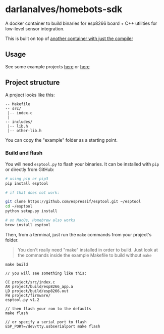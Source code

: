 # darlanalves/homebots-sdk

A docker container to build binaries for esp8266 board + C++ utilities for low-level sensor integration.

This is built on top of [another container with just the compiler](https://github.com/homebots/docker-espbuild)

## Usage

See some example projects [here](https://github.com/homebots/esp8266-examples) or [here](https://github.com/esp8266/source-code-examples/blob/master/blinky/user/user_main.c)

## Project structure

A project looks like this:

```
-- Makefile
-- src/
 |-- index.c
 |
-- includes/
 |-- lib.h
 |-- other-lib.h

```

You can copy the "example" folder as a starting point.

### Build and flash

You will need `esptool.py` to flash your binaries.
It can be installed with `pip` or directly from GitHub:

```bash
# using pip or pip3
pip install esptool

# if that does not work:

git clone https://github.com/espressif/esptool.git ~/esptool
cd ~/esptool
python setup.py install

# on MacOs, Homebrew also works
brew install esptool
```

Then, from a terminal, just run the `make` commands from your project's folder.

> You don't really need "make" installed in order to build.
> Just look at the commands inside the example Makefile to build without `make`

```
make build

// you will see something like this:

CC project/src/index.c
AR project/build/esp8266_app.a
LD project/build/esp8266.out
FW project/firmware/
esptool.py v1.2

// then flash your rom to the defaults
make flash

// or specify a serial port to flash
ESP_PORT=/dev/tty.usbserialport make flash

```
